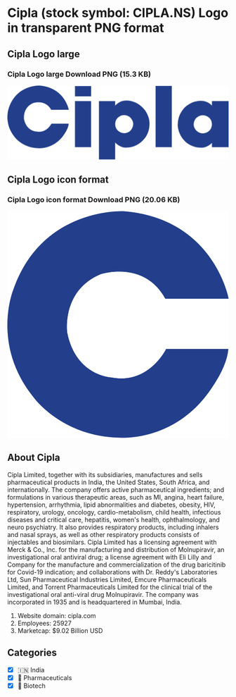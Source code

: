 # Cipla (stock symbol: CIPLA.NS) Logo in transparent PNG format

## Cipla Logo large

### Cipla Logo large Download PNG (15.3 KB)

![Cipla Logo large Download PNG (15.3 KB)](/img/orig/CIPLA.NS_BIG-3b7d65fe.png)

## Cipla Logo icon format

### Cipla Logo icon format Download PNG (20.06 KB)

![Cipla Logo icon format Download PNG (20.06 KB)](/img/orig/CIPLA.NS-3e1fbc98.png)

## About Cipla

Cipla Limited, together with its subsidiaries, manufactures and sells pharmaceutical products in India, the United States, South Africa, and internationally. The company offers active pharmaceutical ingredients; and formulations in various therapeutic areas, such as MI, angina, heart failure, hypertension, arrhythmia, lipid abnormalities and diabetes, obesity, HIV, respiratory, urology, oncology, cardio-metabolism, child health, infectious diseases and critical care, hepatitis, women's health, ophthalmology, and neuro psychiatry. It also provides respiratory products, including inhalers and nasal sprays, as well as other respiratory products consists of injectables and biosimilars. Cipla Limited has a licensing agreement with Merck & Co., Inc. for the manufacturing and distribution of Molnupiravir, an investigational oral antiviral drug; a license agreement with Eli Lilly and Company for the manufacture and commercialization of the drug baricitinib for Covid-19 indication; and collaborations with Dr. Reddy's Laboratories Ltd, Sun Pharmaceutical Industries Limited, Emcure Pharmaceuticals Limited, and Torrent Pharmaceuticals Limited for the clinical trial of the investigational oral anti-viral drug Molnupiravir. The company was incorporated in 1935 and is headquartered in Mumbai, India.

1. Website domain: cipla.com
2. Employees: 25927
3. Marketcap: $9.02 Billion USD


## Categories
- [x] 🇮🇳 India
- [x] 💊 Pharmaceuticals
- [x] 🧬 Biotech
